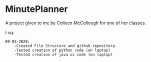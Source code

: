 # MinutePlanner
A project given to me by Colleen McCollough for one of her classes.

Log:

    09-03-2020:
        -Created File Structure and github repository.
        -Tested creation of python code (on laptop)
        -Tested creation of java ui code (on laptop)
